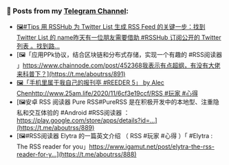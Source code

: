 ### 📰 Posts from my [Telegram Channel](https://t.me/s/aboutrss):
<!-- BLOG-POST-LIST:START -->
- [🖼#Tips 用 RSSHub 为 Twitter List 生成 RSS Feed 的关键一步：找到 Twitter List 的 name昨天有一位朋友需要借助 #RSSHub 订阅公开的 Twitter 列表 。找到路...](https://t.me/aboutrss/892)
- [🖼「应用PPk协议，结合区块链和分布式存储，实现一个有趣的 #RSS阅读器 」https://www.chainnode.com/post/452368我表示有点超纲，有没有大佬来科普下？](https://t.me/aboutrss/891)
- [🖼「手机里属于我自己的报刊亭 #REEDER 5」 by Alec Chenhttp://www.25am.life/2020/11/6cf3e19ccf/RSS #玩家 #心得](https://t.me/aboutrss/890)
- [🖼安卓 RSS 阅读器 Pure RSS#PureRSS 是在积极开发中的本地型、注重隐私和交互体验的 #Android #RSS阅读器 ：https://play.google.com/store/apps/details?id=...](https://t.me/aboutrss/889)
- [🖼#RSS阅读器 Elytra 的一篇英文介绍 （ RSS #玩家 #心得 ）「 #Elytra : The RSS reader for you」https://www.igamut.net/post/elytra-the-rss-reader-for-y...](https://t.me/aboutrss/888)
<!-- BLOG-POST-LIST:END -->

<!--
**AboutRSS/AboutRSS** is a ✨ _special_ ✨ repository because its `README.md` (this file) appears on your GitHub profile.

Here are some ideas to get you started:

- 🔭 I’m currently working on ...
- 🌱 I’m currently learning ...
- 👯 I’m looking to collaborate on ...
- 🤔 I’m looking for help with ...
- 💬 Ask me about ...
- 📫 How to reach me: ...
- 😄 Pronouns: ...
- ⚡ Fun fact: ...
-->
